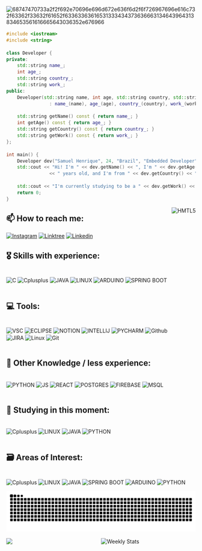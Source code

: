 ![68747470733a2f2f692e70696e696d672e636f6d2f6f726967696e616c732f63362f33632f61652f63363363616531333434373636663134643964313834653561616665643036352e676966](https://user-images.githubusercontent.com/93049899/204681030-6ce81c5f-85f1-4801-8e93-ab41c30cda9c.jpg)

```cpp
#include <iostream>
#include <string>

class Developer {
private:
    std::string name_;
    int age_;
    std::string country_;
    std::string work_;
public: 
    Developer(std::string name, int age, std::string country, std::string work) 
                : name_(name), age_(age), country_(country), work_(work) {}

    std::string getName() const { return name_; }
    int getAge() const { return age_; }
    std::string getCountry() const { return country_; }
    std::string getWork() const { return work_; }
};

int main() {
    Developer dev("Samuel Henrique", 24, "Brazil", "Embedded Developer");
    std::cout << "Hi! I'm " << dev.getName() << ", I'm " << dev.getAge() 
                << " years old, and I'm from " << dev.getCountry() << "!" << std::endl;

    std::cout << "I'm currently studying to be a " << dev.getWork() << "!" << std::endl;
    return 0;
}
```

<div>
 <img height="500em" align="right" alt="HMTL5" src="https://user-images.githubusercontent.com/93049899/216433607-df24729f-40cc-4142-a330-8c9225b7ea70.gif" />
</div>

## 📫 How to reach me:
 [![Instagram](https://img.shields.io/badge/Instagram-E4405F?style=for-the-badge&logo=instagram&logoColor=white)](https://www.instagram.com/samuelh_____/)
 [![Linktree](https://img.shields.io/badge/linktree-39E09B?style=for-the-badge&logo=linktree&logoColor=white)](https://linktr.ee/samuellost/)
 [![Linkedin](https://img.shields.io/badge/LinkedIn-0077B5?style=for-the-badge&logo=linkedin&logoColor=white)](https://www.linkedin.com/in/samuelhenrique15/)

## 🎖️ Skills with experience: 

<div style="display: inline_block"><br/>
 <img align="center" alt="C" src="https://img.shields.io/badge/c-%2300599C.svg?style=for-the-badge&logo=c&logoColor=white" />
 <img align="center" alt="Cplusplus" src="https://img.shields.io/badge/c++-%2300599C.svg?style=for-the-badge&logo=c%2B%2B&logoColor=white" />
 <img align="center" alt="JAVA" src="https://img.shields.io/badge/Java-ED8B00?style=for-the-badge&logo=java&logoColor=white" />
 <img align="center" alt="LINUX" src="https://img.shields.io/badge/Linux-FCC624?style=for-the-badge&logo=linux&logoColor=black"/>
 <img align="center" alt="ARDUINO" src="https://img.shields.io/badge/Arduino-00979D?style=for-the-badge&logo=Arduino&logoColor=white" />
 <img align="center" alt="SPRING BOOT" src="https://img.shields.io/badge/spring-%236DB33F.svg?style=for-the-badge&logo=spring&logoColor=white" />
 </div><br/>
 
## 💻 Tools:
 <div style="display: inline_block"><br/>
 
 <img align="center" alt="VSC" src="https://img.shields.io/badge/Visual_Studio_Code-0078D4?style=for-the-badge&logo=visual%20studio%20code&logoColor=white" />
 <img align="center" alt="ECLIPSE" src="https://img.shields.io/badge/Eclipse-2C2255?style=for-the-badge&logo=eclipse&logoColor=white" />
 <img align="center" alt="NOTION" src="https://img.shields.io/badge/Notion-000000?style=for-the-badge&logo=notion&logoColor=white"/>
 <img align="center" alt="INTELLIJ" src="https://img.shields.io/badge/IntelliJ_IDEA-000000.svg?style=for-the-badge&logo=intellij-idea&logoColor=white" />
 <img align="center" alt="PYCHARM" src="https://img.shields.io/badge/pycharm-143?style=for-the-badge&logo=pycharm&logoColor=black&color=black&labelColor=green"/>
 <img align="center" alt="Github" src="https://img.shields.io/badge/GitHub-100000?style=for-the-badge&logo=github&logoColor=white"/>
 <img align="center" alt="JIRA" src="https://img.shields.io/badge/jira-%230A0FFF.svg?style=for-the-badge&logo=jira&logoColor=white" />
 <img align="center" alt="Linux" src="https://img.shields.io/badge/Linux-FCC624?style=for-the-badge&logo=linux&logoColor=black"/>
 <img align="center" alt="Git" src="https://img.shields.io/badge/GIT-E44C30?style=for-the-badge&logo=git&logoColor=white"/>
 
 </div><br/>
 
## 🥉 Other Knowledge / less experience:
 <div style="display: inline_block"><br/>
 <img align="center" alt="PYTHON" src="https://img.shields.io/badge/python-3670A0?style=for-the-badge&logo=python&logoColor=ffdd54" />
 <img align="center" alt="JS" src="https://img.shields.io/badge/JavaScript-323330?style=for-the-badge&logo=javascript&logoColor=F7DF1E" />
 <img align="center" alt="REACT" src="https://img.shields.io/badge/react-%2320232a.svg?style=for-the-badge&logo=react&logoColor=%2361DAFB" />
 <img align="center" alt="POSTGRES" src="https://img.shields.io/badge/postgres-%23316192.svg?style=for-the-badge&logo=postgresql&logoColor=white" />
 <img align="center" alt="FIREBASE" src="https://img.shields.io/badge/firebase-%23039BE5.svg?style=for-the-badge&logo=firebase" />
 <img align="center" alt="MSQL" src="https://img.shields.io/badge/MySQL-00000F?style=for-the-badge&logo=mysql&logoColor=white" />
 </div><br/>
 
 ## 📓 Studying in this moment:
 <div style="display: inline_block"><br/>
 <img align="center" alt="Cplusplus" src="https://img.shields.io/badge/c++-%2300599C.svg?style=for-the-badge&logo=c%2B%2B&logoColor=white" />
 <img align="center" alt="LINUX" src="https://img.shields.io/badge/Linux-FCC624?style=for-the-badge&logo=linux&logoColor=black"/>
 <img align="center" alt="JAVA" src="https://img.shields.io/badge/Java-ED8B00?style=for-the-badge&logo=java&logoColor=white" />
 <img align="center" alt="PYTHON" src="https://img.shields.io/badge/python-3670A0?style=for-the-badge&logo=python&logoColor=ffdd54" />
 </div><br/>
 
 ## 🗃️ Areas of Interest:
 <div style="display: inline_block"><br/>
<img align="center" alt="Cplusplus" src="https://img.shields.io/badge/c++-%2300599C.svg?style=for-the-badge&logo=c%2B%2B&logoColor=white" />
 <img align="center" alt="LINUX" src="https://img.shields.io/badge/Linux-FCC624?style=for-the-badge&logo=linux&logoColor=black"/>
 <img align="center" alt="JAVA" src="https://img.shields.io/badge/Java-ED8B00?style=for-the-badge&logo=java&logoColor=white" />
 <img align="center" alt="SPRING BOOT" src="https://img.shields.io/badge/spring-%236DB33F.svg?style=for-the-badge&logo=spring&logoColor=white" />
 <img align="center" alt="ARDUINO" src="https://img.shields.io/badge/Arduino-00979D?style=for-the-badge&logo=Arduino&logoColor=white" />
 <img align="center" alt="PYTHON" src="https://img.shields.io/badge/python-3670A0?style=for-the-badge&logo=python&logoColor=ffdd54" /><br/>
 
 
  ![Snake animation](https://github.com/samuelhrqe/samuelhrqe/blob/output/github-contribution-grid-snake-dark.svg)<br/>
 <div align="left">
 <img height="160em" src="https://github-readme-stats.vercel.app/api?username=samuelhrqe&show_icons=true&theme=radical"/>
 <a href="https://wakatime.com/@SamuelLost" target="_blank">
	<img width="50%" align="right" alt="Weekly Stats" src="https://github-readme-stats.vercel.app/api/wakatime?username=samuelhrqe&border_radius=5px&theme=radical&show_icons=true&disable_animations=true">
</a>
</div><br/>
